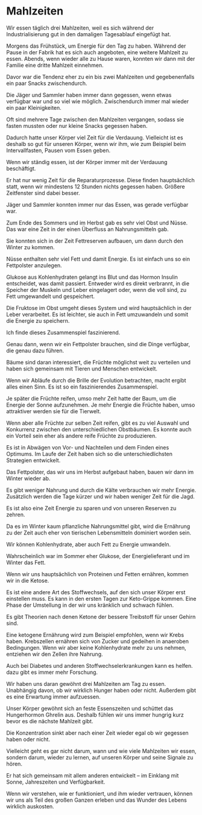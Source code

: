 # Mahlzeiten

Wir essen täglich drei Mahlzeiten, weil es sich während der Industrialisierung gut in den damaligen Tagesablauf eingefügt hat.

Morgens das Frühstück, um Energie für den Tag zu haben. Während der Pause in der Fabrik hat es sich auch angeboten, eine weitere Mahlzeit zu essen. Abends, wenn wieder alle zu Hause waren, konnten wir dann mit der Familie eine dritte Mahlzeit einnehmen.

Davor war die Tendenz eher zu ein bis zwei Mahlzeiten und gegebenenfalls ein paar Snacks zwischendurch.

Die Jäger und Sammler haben immer dann gegessen, wenn etwas verfügbar war und so viel wie möglich. Zwischendurch immer mal wieder ein paar Kleinigkeiten.

Oft sind mehrere Tage zwischen den Mahlzeiten vergangen, sodass sie fasten mussten oder nur kleine Snacks gegessen haben.

Dadurch hatte unser Körper viel Zeit für die Verdauung. Vielleicht ist es deshalb so gut für unseren Körper, wenn wir ihm, wie zum Beispiel beim Intervallfasten, Pausen vom Essen geben.

Wenn wir ständig essen, ist der Körper immer mit der Verdauung beschäftigt.

Er hat nur wenig Zeit für die Reparaturprozesse. Diese finden hauptsächlich statt, wenn wir mindestens 12 Stunden nichts gegessen haben. Größere Zeitfenster sind dabei besser.

Jäger und Sammler konnten immer nur das Essen, was gerade verfügbar war.

Zum Ende des Sommers und im Herbst gab es sehr viel Obst und Nüsse. Das war eine Zeit in der einen Überfluss an Nahrungsmitteln gab.

Sie konnten sich in der Zeit Fettreserven aufbauen, um dann durch den Winter zu kommen.

Nüsse enthalten sehr viel Fett und damit Energie. Es ist einfach uns so ein Fettpolster anzulegen.

Glukose aus Kohlenhydraten gelangt ins Blut und das Hormon Insulin entscheidet, was damit passiert. Entweder wird es direkt verbrannt, in die Speicher der Muskeln und Leber eingelagert oder, wenn die voll sind, zu Fett umgewandelt und gespeichert.

Die Fruktose im Obst umgeht dieses System und wird hauptsächlich in der Leber verarbeitet. Es ist leichter, sie auch in Fett umzuwandeln und somit die Energie zu speichern.

Ich finde dieses Zusammenspiel faszinierend.

Genau dann, wenn wir ein Fettpolster brauchen, sind die Dinge verfügbar, die genau dazu führen.

Bäume sind daran interessiert, die Früchte möglichst weit zu verteilen und haben sich gemeinsam mit Tieren und Menschen entwickelt.

Wenn wir Abläufe durch die Brille der Evolution betrachten, macht ergibt alles einen Sinn. Es ist so ein faszinierendes Zusammenspiel.

Je später die Früchte reifen, umso mehr Zeit hatte der Baum, um die Energie der Sonne aufzunehmen. Je mehr Energie die Früchte haben, umso attraktiver werden sie für die Tierwelt.

Wenn aber alle Früchte zur selben Zeit reifen, gibt es zu viel Auswahl und Konkurrenz zwischen den unterschiedlichen Obstbäumen. Es konnte auch ein Vorteil sein eher als andere reife Früchte zu produzieren.

Es ist in Abwägen von Vor- und Nachteilen und dem Finden eines Optimums. Im Laufe der Zeit haben sich so die unterschiedlichsten Strategien entwickelt.

Das Fettpolster, das wir uns im Herbst aufgebaut haben, bauen wir dann im Winter wieder ab.

Es gibt weniger Nahrung und durch die Kälte verbrauchen wir mehr Energie. Zusätzlich werden die Tage kürzer und wir haben weniger Zeit für die Jagd.

Es ist also eine Zeit Energie zu sparen und von unseren Reserven zu zehren.

Da es im Winter kaum pflanzliche Nahrungsmittel gibt, wird die Ernährung zu der Zeit auch eher von tierischen Lebensmitteln dominiert worden sein.

Wir können Kohlenhydrate, aber auch Fett zu Energie umwandeln.

Wahrscheinlich war im Sommer eher Glukose, der Energielieferant und im Winter das Fett.

Wenn wir uns hauptsächlich von Proteinen und Fetten ernähren, kommen wir in die Ketose.

Es ist eine andere Art des Stoffwechsels, auf den sich unser Körper erst einstellen muss. Es kann in den ersten Tagen zur Keto-Grippe kommen. Eine Phase der Umstellung in der wir uns kränklich und schwach fühlen.

Es gibt Theorien nach denen Ketone der bessere Treibstoff für unser Gehirn sind.

Eine ketogene Ernährung wird zum Beispiel empfohlen, wenn wir Krebs haben. Krebszellen ernähren sich von Zucker und gedeihen in anaeroben Bedingungen. Wenn wir aber keine Kohlenhydrate mehr zu uns nehmen, entziehen wir den Zellen ihre Nahrung.

Auch bei Diabetes und anderen Stoffwechselerkrankungen kann es helfen. dazu gibt es immer mehr Forschung.

Wir haben uns daran gewöhnt drei Mahlzeiten am Tag zu essen. Unabhängig davon, ob wir wirklich Hunger haben oder nicht. Außerdem gibt es eine Erwartung immer aufzuessen.

Unser Körper gewöhnt sich an feste Essenszeiten und schüttet das Hungerhormon Ghrelin aus. Deshalb fühlen wir uns immer hungrig kurz bevor es die nächste Mahlzeit gibt.

Die Konzentration sinkt aber nach einer Zeit wieder egal ob wir gegessen haben oder nicht.

Vielleicht geht es gar nicht darum, wann und wie viele Mahlzeiten wir essen, sondern darum, wieder zu lernen, auf unseren Körper und seine Signale zu hören.

Er hat sich gemeinsam mit allem anderen entwickelt – im Einklang mit Sonne, Jahreszeiten und Verfügbarkeit.

Wenn wir verstehen, wie er funktioniert, und ihm wieder vertrauen, können wir uns als Teil des großen Ganzen erleben und das Wunder des Lebens wirklich auskosten.
